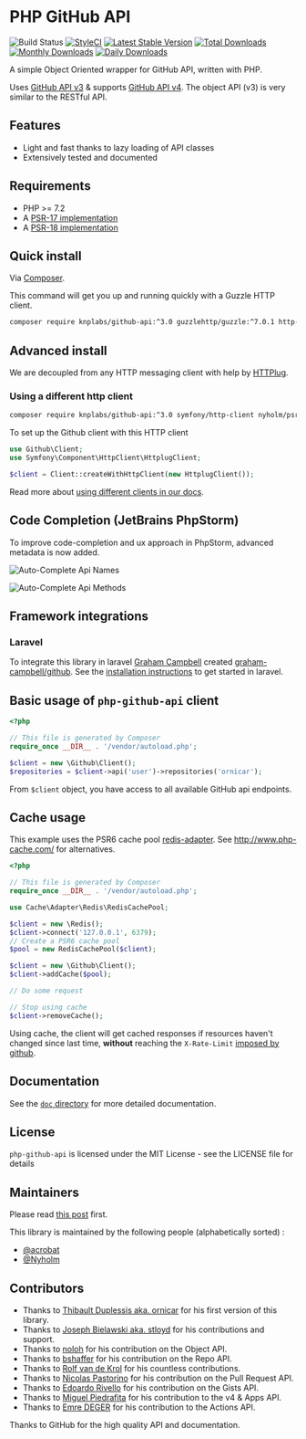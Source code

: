 # PHP GitHub API

![Build Status](https://github.com/KnpLabs/php-github-api/actions/workflows/ci.yml/badge.svg)
[![StyleCI](https://styleci.io/repos/3948501/shield?style=flat)](https://styleci.io/repos/3948501)
[![Latest Stable Version](https://poser.pugx.org/knplabs/github-api/v/stable)](https://packagist.org/packages/knplabs/github-api)
[![Total Downloads](https://poser.pugx.org/knplabs/github-api/downloads)](https://packagist.org/packages/knplabs/github-api)
[![Monthly Downloads](https://poser.pugx.org/knplabs/github-api/d/monthly)](https://packagist.org/packages/knplabs/github-api)
[![Daily Downloads](https://poser.pugx.org/knplabs/github-api/d/daily)](https://packagist.org/packages/knplabs/github-api)

A simple Object Oriented wrapper for GitHub API, written with PHP.

Uses [GitHub API v3](http://developer.github.com/v3/) & supports [GitHub API v4](http://developer.github.com/v4). The object API (v3) is very similar to the RESTful API.

## Features

* Light and fast thanks to lazy loading of API classes
* Extensively tested and documented

## Requirements

* PHP >= 7.2
* A [PSR-17 implementation](https://packagist.org/providers/psr/http-factory-implementation)
* A [PSR-18 implementation](https://packagist.org/providers/psr/http-client-implementation)

## Quick install

Via [Composer](https://getcomposer.org).

This command will get you up and running quickly with a Guzzle HTTP client.

```bash
composer require knplabs/github-api:^3.0 guzzlehttp/guzzle:^7.0.1 http-interop/http-factory-guzzle:^1.0
```

## Advanced install

We are decoupled from any HTTP messaging client with help by [HTTPlug](https://httplug.io).

### Using a different http client

```bash
composer require knplabs/github-api:^3.0 symfony/http-client nyholm/psr7
```

To set up the Github client with this HTTP client

```php
use Github\Client;
use Symfony\Component\HttpClient\HttplugClient;

$client = Client::createWithHttpClient(new HttplugClient());
```

Read more about [using different clients in our docs](doc/customize.md).

## Code Completion (JetBrains PhpStorm)
To improve code-completion and ux approach in PhpStorm, advanced metadata is now added.

![Auto-Complete Api Names](https://user-images.githubusercontent.com/1327607/229752632-f1e4a1b3-a9f8-48be-9beb-d41927e96cde.png)

![Auto-Complete Api Methods](https://user-images.githubusercontent.com/1327607/229752677-3a2f3dc8-51d7-45b7-a7d0-0cde7ac145f7.png)


## Framework integrations

### Laravel

To integrate this library in laravel [Graham Campbell](https://github.com/GrahamCampbell) created [graham-campbell/github](https://github.com/GrahamCampbell/Laravel-GitHub). See the [installation instructions](https://github.com/GrahamCampbell/Laravel-GitHub#installation) to get started in laravel.

## Basic usage of `php-github-api` client

```php
<?php

// This file is generated by Composer
require_once __DIR__ . '/vendor/autoload.php';

$client = new \Github\Client();
$repositories = $client->api('user')->repositories('ornicar');
```

From `$client` object, you have access to all available GitHub api endpoints.

## Cache usage

This example uses the PSR6 cache pool [redis-adapter](https://github.com/php-cache/redis-adapter). See http://www.php-cache.com/ for alternatives.

```php
<?php

// This file is generated by Composer
require_once __DIR__ . '/vendor/autoload.php';

use Cache\Adapter\Redis\RedisCachePool;

$client = new \Redis();
$client->connect('127.0.0.1', 6379);
// Create a PSR6 cache pool
$pool = new RedisCachePool($client);

$client = new \Github\Client();
$client->addCache($pool);

// Do some request

// Stop using cache
$client->removeCache();
```

Using cache, the client will get cached responses if resources haven't changed since last time,
**without** reaching the `X-Rate-Limit` [imposed by github](http://developer.github.com/v3/#rate-limiting).


## Documentation

See the [`doc` directory](doc/) for more detailed documentation.

## License

`php-github-api` is licensed under the MIT License - see the LICENSE file for details

## Maintainers

Please read [this post](https://knplabs.com/en/blog/news-for-our-foss-projects-maintenance) first.

This library is maintained by the following people (alphabetically sorted) :
- [@acrobat](https://github.com/acrobat)
- [@Nyholm](https://github.com/Nyholm)

## Contributors

- Thanks to [Thibault Duplessis aka. ornicar](https://github.com/ornicar) for his first version of this library.
- Thanks to [Joseph Bielawski aka. stloyd](https://github.com/stloyd) for his contributions and support.
- Thanks to [noloh](https://github.com/noloh) for his contribution on the Object API.
- Thanks to [bshaffer](https://github.com/bshaffer) for his contribution on the Repo API.
- Thanks to [Rolf van de Krol](https://github.com/rolfvandekrol) for his countless contributions.
- Thanks to [Nicolas Pastorino](https://github.com/jeanvoye) for his contribution on the Pull Request API.
- Thanks to [Edoardo Rivello](https://github.com/erivello) for his contribution on the Gists API.
- Thanks to [Miguel Piedrafita](https://github.com/m1guelpf) for his contribution to the v4 & Apps API.
- Thanks to [Emre DEGER](https://github.com/lexor) for his contribution to the Actions API.

Thanks to GitHub for the high quality API and documentation.
